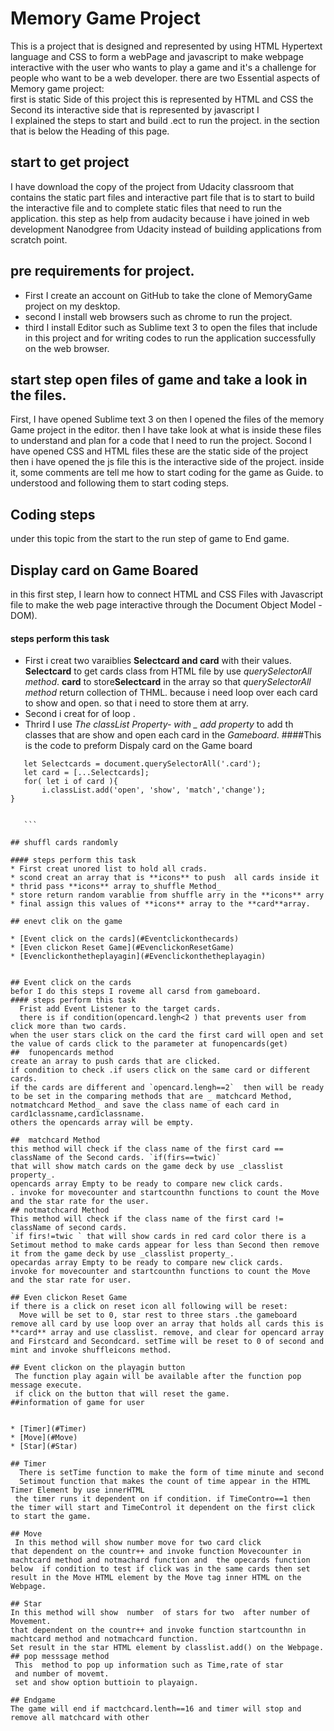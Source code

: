 # Memory Game Project
 This is a project that is designed and represented by using HTML Hypertext language and CSS to form a webPage and javascript to make webpage interactive with the user who wants to play a game and it's a challenge for people who want to be a web developer.
there are two Essential aspects of Memory game project:  
first is static Side of this project this is represented by HTML and CSS 
the Second its interactive side that is  represented by javascript I  
I explained the steps to start and build .ect to run the project. in the section that is below the Heading of this page.
## start to get project
  I have download the copy of the project from Udacity classroom 
  that contains the static part files and interactive part file that is to start to build the interactive file and to complete static files that need to run the application. this step as help from audacity because i have joined in web development Nanodgree from Udacity instead of building applications from scratch point.   

## pre requirements for project.
* First I create an account on GitHub to take the clone of MemoryGame project on my desktop.
* second I install web browsers such as chrome to run the project.
* third  I install Editor such as Sublime text 3 to open the files that include in this project and for writing codes to run the application successfully on the web browser.  

## start step open files of game and take a look in the files.  
   First, I have opened Sublime text 3 on then I opened the files of the memory Game project in the editor. then I have take look at what is inside these files to understand and plan for a code that I need to run the project.
Socond I have opened CSS and HTML files these are the static side of the project then i have opened the js file this is the interactive side of the project. inside it, some comments are tell me how to start coding for the game as Guide. to understood and following them to start coding steps. 

## Coding steps
under this topic from the start to the run step of game to End game. 

## Display card on Game Boared  
in this first step, I learn how to connect HTML and CSS Files with Javascript
file to make the web page interactive through the Document Object Model - DOM). 
#### steps perform this task   
 * First i creat two varaiblies  **Selectcard and card** with their values. 
  **Selectcard** to get cards class from HTML file by use _querySelectorAll method_. 
   **card** to store**Selectcard** in the array so that _querySelectorAll method_ return collection of THML. because i need loop over each card to show and open. so that i need to store them at arry.   
 * Second i creat for of loop .
 * Thrird I use _The classList Property-
 with _ add property_ to add th classes that are show and open each card in the _Gameboard_. 
  ####This is the code to preform Dispaly card on the Game board
  ```
     let Selectcards = document.querySelectorAll('.card'); 
     let card = [...Selectcards];
     for( let i of card ){ 
         i.classList.add('open', 'show', 'match','change');
 }  


     ```

## shuffl cards randomly 

#### steps perform this task 
* First creat unored list to hold all crads.
* scond creat an array that is **icons** to push  all cards inside it 
* thrid pass **icons** array to_shuffle Method_ 
* store return random varablie from shuffle arry in the **icons** arry
* final assign this values of **icons** array to the **card**array. 

## enevt clik on the game

* [Event click on the cards](#Eventclickonthecards)
* [Even clickon Reset Game](#EvenclickonResetGame)
* [Evenclickonthetheplayagin](#Evenclickonthetheplayagin)

 
## Event click on the cards
  befor I do this steps I roveme all carsd from gameboard.
#### steps perform this task 
    Frist add Event Listener to the target cards.  
    there is if condition(opencard.lengh<2 ) that prevents user from click more than two cards.
when the user stars click on the card the first card will open and set the value of cards click to the parameter at funopencards(get)
##  funopencards method
  create an array to push cards that are clicked. 
  if condition to check .if users click on the same card or different cards.
  if the cards are different and `opencard.lengh==2`  then will be ready to be set in the comparing methods that are _ matchcard Method, notmatchcard Method_ and save the class name of each card in card1classname,card1classname.
  others the opencards array will be empty.

##  matchcard Method
  this method will check if the class name of the first card == className of the Second cards. `if(firs==twic)`
  that will show match cards on the game deck by use _classlist property_.
 opencards array Empty to be ready to compare new click cards.
 . invoke for movecounter and startcounthn functions to count the Move and the star rate for the user.
## notmatchcard Method 
 This method will check if the class name of the first card != className of second cards.
 `if firs!=twic ` that will show cards in red card color there is a Setimout method to make cards appear for less than Second then remove it from the game deck by use _classlist property_.
 opecardas array Empty to be ready to compare new click cards.
invoke for movecounter and startcounthn functions to count the Move and the star rate for user.

## Even clickon Reset Game 
 if there is a click on reset icon all following will be reset:
    Move will be set to 0, star rest to three stars .the gameboard remove all card by use loop over an array that holds all cards this is **card** array and use classlist. remove, and clear for opencard array and Firstcard and Secondcard. setTime will be reset to 0 of second and mint and invoke shuffleicons method.  
 
## Event clickon on the playagin button
   The function play again will be available after the function pop message execute.
   if click on the button that will reset the game.
##information of game for user 


* [Timer](#Timer)
* [Move](#Move)
* [Star](#Star)

## Timer
    There is setTime function to make the form of time minute and second 
    Setimout function that makes the count of time appear in the HTML Timer Element by use innerHTML
   the timer runs it dependent on if condition. if TimeContro==1 then the timer will start and TimeControl it dependent on the first click to start the game.

## Move 
   In this method will show number move for two card click 
 that dependent on the countr++ and invoke function Movecounter in machtcard method and notmachard function and  the opecards function  below  if condition to test if click was in the same cards then set result in the Move HTML element by the Move tag inner HTML on the Webpage. 

## Star
  In this method will show  number  of stars for two  after number of Movement.  
 that dependent on the countr++ and invoke function startcounthn in machtcard method and notmachcard function. 
Set result in the star HTML element by classlist.add() on the Webpage. 
## pop messsage method 
   This  method to pop up information such as Time,rate of star
   and number of movemt. 
   set and show option buttioin to playaign.

## Endgame 
  The game will end if mactchcard.lenth==16 and timer will stop and remove all matchcard with other